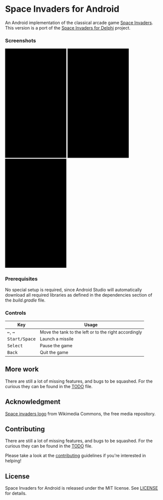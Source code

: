 # Space Invaders for Android

An Android implementation of the classical arcade game [Space Invaders](https://en.wikipedia.org/wiki/Space_Invaders). This version is a port of the [Space Invaders for Delphi](https://github.com/miselkrstovic/space-invaders-delphi) project.

### Screenshots

<img src="screenshots/main.png" width="200px"> <img src="screenshots/warmup.png" width="200px"> <img src="screenshots/mothership.png" width="200px">

### Prerequisites

No special setup is required, since Android Studio will automatically download all required libraries as defined in the dependencies section of the _build.gradle_ file.

### Controls

Key | Usage
----|-----
<kbd>&larr;</kbd>, <kbd>&rarr;</kbd> | Move the tank to the left or to the right accordingly
<kbd>Start/Space</kbd> | Launch a missile
<kbd>Select</kbd> | Pause the game
<kbd>Back</kbd> | Quit the game

## More work

There are still a lot of missing features, and bugs to be squashed. For the curious they can be found in the [TODO](TODO.md) file.

## Acknowledgment

[Space invaders logo](https://commons.wikimedia.org/wiki/File:Space_invaders_logo.svg) from Wikimedia Commons, the free media repository.

## Contributing

There are still a lot of missing features, and bugs to be squashed. For the curious they can be found in the [TODO](TODO.md) file.

Please take a look at the [contributing](CONTRIBUTING.md) guidelines if you're interested in helping!

## License

Space Invaders for Android is released under the MIT license.
See [LICENSE](./LICENSE.md) for details.
